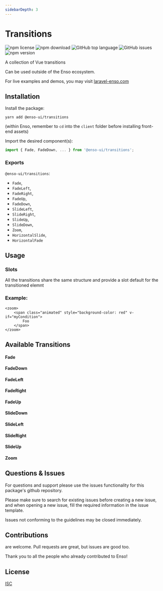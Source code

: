 ```yaml
---
sidebarDepth: 3
---
```


# Transitions

![npm license](https://img.shields.io/npm/l/@enso-ui/transitions.svg) 
![npm download](https://img.shields.io/npm/dm/@enso-ui/transitions.svg) 
![GitHub top language](https://img.shields.io/github/languages/top/enso-ui/transitions.svg) 
![GitHub issues](https://img.shields.io/github/issues/enso-ui/transitions.svg) 
![npm version](https://img.shields.io/npm/v/@enso-ui/transitions.svg) 

A collection of Vue transitions

Can be used outside of the Enso ecosystem.

For live examples and demos, you may visit [laravel-enso.com](https://www.laravel-enso.com)

## Installation

Install the package:
```
yarn add @enso-ui/transitions
```

(within Enso, remember to `cd` into the `client` folder before installing front-end assets)

Import the desired component(s):
```js
import { Fade, FadeDown, ... } from '@enso-ui/transitions';
```

### Exports

`@enso-ui/transitions`:
- `Fade`,
- `FadeLeft`,
- `FadeRight`,
- `FadeUp`,
- `FadeDown`,
- `SlideLeft`,
- `SlideRight`,
- `SlideUp`,
- `SlideDown`,
- `Zoom`,
- `HorizontalSlide`, 
- `HorizontalFade`

## Usage

### Slots

All the transitions share the same structure and provide a slot default for the transitioned elemnt

### Example:
```vue
<zoom>
    <span class="animated" style="background-color: red" v-if="myCondition">
        Foo
    </span>
</zoom>
```

## Available Transitions

#### Fade
#### FadeDown
#### FadeLeft
#### FadeRight
#### FadeUp
#### SlideDown
#### SlideLeft
#### SlideRight
#### SlideUp
#### Zoom

## Questions & Issues

For questions and support please use the issues functionality
for this package's github repository.

Please make sure to search for existing issues before creating a new issue,
and when opening a new issue, fill the required information in the issue template.

Issues not conforming to the guidelines may be closed immediately.

## Contributions

are welcome. Pull requests are great, but issues are good too.

Thank you to all the people who already contributed to Enso!

## License

[ISC](https://opensource.org/licenses/ISC)
